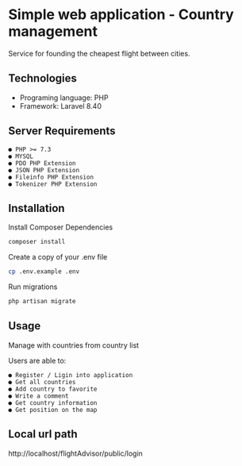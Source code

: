 # Simple web application - Country management

Service for founding the cheapest flight between cities.

## Technologies
- Programing language: PHP 
- Framework: Laravel 8.40 

## Server Requirements

```
● PHP >= 7.3
● MYSQL
● PDO PHP Extension
● JSON PHP Extension
● Fileinfo PHP Extension
● Tokenizer PHP Extension

```


## Installation

 Install Composer Dependencies

```bash
composer install
```


Create a copy of your .env file

```bash
cp .env.example .env
```
Run migrations

```bash
php artisan migrate
```


## Usage
Manage with countries from  country list

Users are able to:
```
● Register / Ligin into application
● Get all countries
● Add country to favorite 
● Write a comment
● Get country information
● Get position on the map

```

## Local url path
http://localhost/flightAdvisor/public/login


